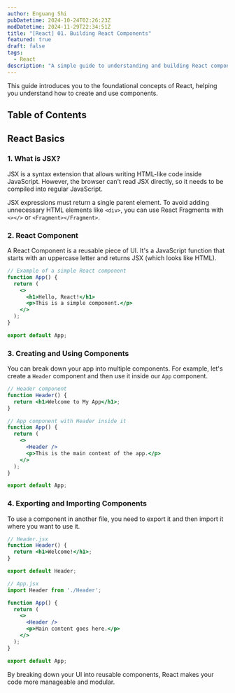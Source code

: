 ```yaml
---
author: Enguang Shi
pubDatetime: 2024-10-24T02:26:23Z
modDatetime: 2024-11-29T22:34:51Z
title: "[React] 01. Building React Components"
featured: true
draft: false
tags:
  - React
description: "A simple guide to understanding and building React components."
---
```


This guide introduces you to the foundational concepts of React, helping you understand how to create and use components.

## Table of Contents

## React Basics

### 1. What is JSX?

JSX is a syntax extension that allows writing HTML-like code inside JavaScript. However, the browser can't read JSX directly, so it needs to be compiled into regular JavaScript.

JSX expressions must return a single parent element. To avoid adding unnecessary HTML elements like `<div>`, you can use React Fragments with `<></>` or `<Fragment></Fragment>`.

### 2. React Component

A React Component is a reusable piece of UI. It's a JavaScript function that starts with an uppercase letter and returns JSX (which looks like HTML).

```jsx
// Example of a simple React component
function App() {
  return (
    <>
      <h1>Hello, React!</h1>
      <p>This is a simple component.</p>
    </>
  );
}

export default App;
```

### 3. Creating and Using Components

You can break down your app into multiple components. For example, let's create a `Header` component and then use it inside our `App` component.

```jsx
// Header component
function Header() {
  return <h1>Welcome to My App</h1>;
}

// App component with Header inside it
function App() {
  return (
    <>
      <Header />
      <p>This is the main content of the app.</p>
    </>
  );
}

export default App;
```

### 4. Exporting and Importing Components

To use a component in another file, you need to export it and then import it where you want to use it.

```jsx
// Header.jsx
function Header() {
  return <h1>Welcome!</h1>;
}

export default Header;

// App.jsx
import Header from './Header';

function App() {
  return (
    <>
      <Header />
      <p>Main content goes here.</p>
    </>
  );
}

export default App;
```

By breaking down your UI into reusable components, React makes your code more manageable and modular.
